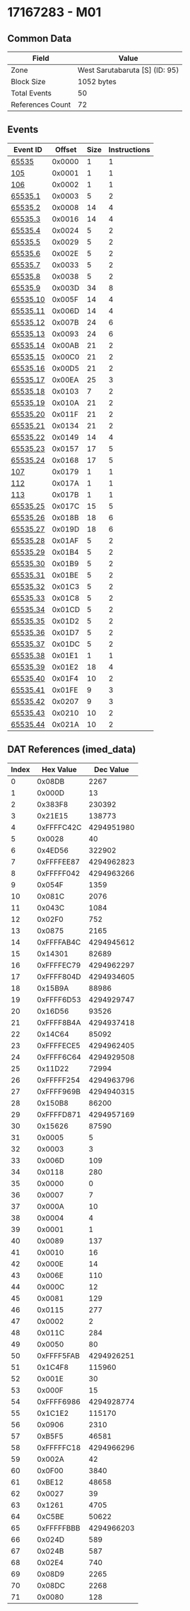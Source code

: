 # 17167283 - M01

## Common Data

| Field            | Value                          |
|------------------|--------------------------------|
| Zone             | West Sarutabaruta [S] (ID: 95) |
| Block Size       | 1052 bytes                     |
| Total Events     | 50                             |
| References Count | 72                             |

## Events

| Event ID                  | Offset   |   Size |   Instructions |
|---------------------------|----------|--------|----------------|
| [65535](./65535.md)       | 0x0000   |      1 |              1 |
| [105](./105.md)           | 0x0001   |      1 |              1 |
| [106](./106.md)           | 0x0002   |      1 |              1 |
| [65535.1](./65535.1.md)   | 0x0003   |      5 |              2 |
| [65535.2](./65535.2.md)   | 0x0008   |     14 |              4 |
| [65535.3](./65535.3.md)   | 0x0016   |     14 |              4 |
| [65535.4](./65535.4.md)   | 0x0024   |      5 |              2 |
| [65535.5](./65535.5.md)   | 0x0029   |      5 |              2 |
| [65535.6](./65535.6.md)   | 0x002E   |      5 |              2 |
| [65535.7](./65535.7.md)   | 0x0033   |      5 |              2 |
| [65535.8](./65535.8.md)   | 0x0038   |      5 |              2 |
| [65535.9](./65535.9.md)   | 0x003D   |     34 |              8 |
| [65535.10](./65535.10.md) | 0x005F   |     14 |              4 |
| [65535.11](./65535.11.md) | 0x006D   |     14 |              4 |
| [65535.12](./65535.12.md) | 0x007B   |     24 |              6 |
| [65535.13](./65535.13.md) | 0x0093   |     24 |              6 |
| [65535.14](./65535.14.md) | 0x00AB   |     21 |              2 |
| [65535.15](./65535.15.md) | 0x00C0   |     21 |              2 |
| [65535.16](./65535.16.md) | 0x00D5   |     21 |              2 |
| [65535.17](./65535.17.md) | 0x00EA   |     25 |              3 |
| [65535.18](./65535.18.md) | 0x0103   |      7 |              2 |
| [65535.19](./65535.19.md) | 0x010A   |     21 |              2 |
| [65535.20](./65535.20.md) | 0x011F   |     21 |              2 |
| [65535.21](./65535.21.md) | 0x0134   |     21 |              2 |
| [65535.22](./65535.22.md) | 0x0149   |     14 |              4 |
| [65535.23](./65535.23.md) | 0x0157   |     17 |              5 |
| [65535.24](./65535.24.md) | 0x0168   |     17 |              5 |
| [107](./107.md)           | 0x0179   |      1 |              1 |
| [112](./112.md)           | 0x017A   |      1 |              1 |
| [113](./113.md)           | 0x017B   |      1 |              1 |
| [65535.25](./65535.25.md) | 0x017C   |     15 |              5 |
| [65535.26](./65535.26.md) | 0x018B   |     18 |              6 |
| [65535.27](./65535.27.md) | 0x019D   |     18 |              6 |
| [65535.28](./65535.28.md) | 0x01AF   |      5 |              2 |
| [65535.29](./65535.29.md) | 0x01B4   |      5 |              2 |
| [65535.30](./65535.30.md) | 0x01B9   |      5 |              2 |
| [65535.31](./65535.31.md) | 0x01BE   |      5 |              2 |
| [65535.32](./65535.32.md) | 0x01C3   |      5 |              2 |
| [65535.33](./65535.33.md) | 0x01C8   |      5 |              2 |
| [65535.34](./65535.34.md) | 0x01CD   |      5 |              2 |
| [65535.35](./65535.35.md) | 0x01D2   |      5 |              2 |
| [65535.36](./65535.36.md) | 0x01D7   |      5 |              2 |
| [65535.37](./65535.37.md) | 0x01DC   |      5 |              2 |
| [65535.38](./65535.38.md) | 0x01E1   |      1 |              1 |
| [65535.39](./65535.39.md) | 0x01E2   |     18 |              4 |
| [65535.40](./65535.40.md) | 0x01F4   |     10 |              2 |
| [65535.41](./65535.41.md) | 0x01FE   |      9 |              3 |
| [65535.42](./65535.42.md) | 0x0207   |      9 |              3 |
| [65535.43](./65535.43.md) | 0x0210   |     10 |              2 |
| [65535.44](./65535.44.md) | 0x021A   |     10 |              2 |

## DAT References (imed_data)

|   Index | Hex Value   |   Dec Value |
|---------|-------------|-------------|
|       0 | 0x08DB      |        2267 |
|       1 | 0x000D      |          13 |
|       2 | 0x383F8     |      230392 |
|       3 | 0x21E15     |      138773 |
|       4 | 0xFFFFC42C  |  4294951980 |
|       5 | 0x0028      |          40 |
|       6 | 0x4ED56     |      322902 |
|       7 | 0xFFFFEE87  |  4294962823 |
|       8 | 0xFFFFF042  |  4294963266 |
|       9 | 0x054F      |        1359 |
|      10 | 0x081C      |        2076 |
|      11 | 0x043C      |        1084 |
|      12 | 0x02F0      |         752 |
|      13 | 0x0875      |        2165 |
|      14 | 0xFFFFAB4C  |  4294945612 |
|      15 | 0x14301     |       82689 |
|      16 | 0xFFFFEC79  |  4294962297 |
|      17 | 0xFFFF804D  |  4294934605 |
|      18 | 0x15B9A     |       88986 |
|      19 | 0xFFFF6D53  |  4294929747 |
|      20 | 0x16D56     |       93526 |
|      21 | 0xFFFF8B4A  |  4294937418 |
|      22 | 0x14C64     |       85092 |
|      23 | 0xFFFFECE5  |  4294962405 |
|      24 | 0xFFFF6C64  |  4294929508 |
|      25 | 0x11D22     |       72994 |
|      26 | 0xFFFFF254  |  4294963796 |
|      27 | 0xFFFF969B  |  4294940315 |
|      28 | 0x150B8     |       86200 |
|      29 | 0xFFFFD871  |  4294957169 |
|      30 | 0x15626     |       87590 |
|      31 | 0x0005      |           5 |
|      32 | 0x0003      |           3 |
|      33 | 0x006D      |         109 |
|      34 | 0x0118      |         280 |
|      35 | 0x0000      |           0 |
|      36 | 0x0007      |           7 |
|      37 | 0x000A      |          10 |
|      38 | 0x0004      |           4 |
|      39 | 0x0001      |           1 |
|      40 | 0x0089      |         137 |
|      41 | 0x0010      |          16 |
|      42 | 0x000E      |          14 |
|      43 | 0x006E      |         110 |
|      44 | 0x000C      |          12 |
|      45 | 0x0081      |         129 |
|      46 | 0x0115      |         277 |
|      47 | 0x0002      |           2 |
|      48 | 0x011C      |         284 |
|      49 | 0x0050      |          80 |
|      50 | 0xFFFF5FAB  |  4294926251 |
|      51 | 0x1C4F8     |      115960 |
|      52 | 0x001E      |          30 |
|      53 | 0x000F      |          15 |
|      54 | 0xFFFF6986  |  4294928774 |
|      55 | 0x1C1E2     |      115170 |
|      56 | 0x0906      |        2310 |
|      57 | 0xB5F5      |       46581 |
|      58 | 0xFFFFFC18  |  4294966296 |
|      59 | 0x002A      |          42 |
|      60 | 0x0F00      |        3840 |
|      61 | 0xBE12      |       48658 |
|      62 | 0x0027      |          39 |
|      63 | 0x1261      |        4705 |
|      64 | 0xC5BE      |       50622 |
|      65 | 0xFFFFFBBB  |  4294966203 |
|      66 | 0x024D      |         589 |
|      67 | 0x024B      |         587 |
|      68 | 0x02E4      |         740 |
|      69 | 0x08D9      |        2265 |
|      70 | 0x08DC      |        2268 |
|      71 | 0x0080      |         128 |
